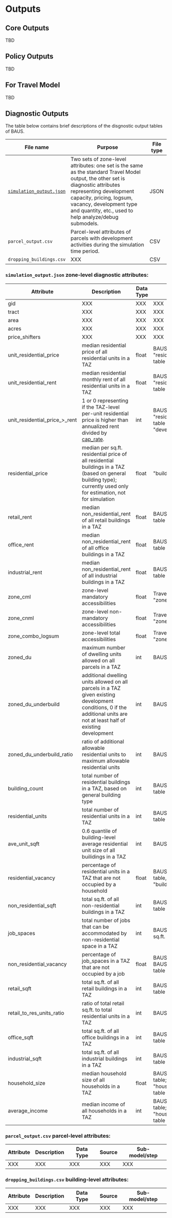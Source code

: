 # Outputs


## Core Outputs

TBD

## Policy Outputs

TBD

## For Travel Model
TBD

## Diagnostic Outputs
The table below contains brief descriptions of the disgnostic output tables of BAUS.

| **File name** | **Purpose** | **File type** |
|---------------|-------------|---------------|
| [`simulation_output.json`](#simulation_outputjson-zone-level-diagnostic-attributes) | Two sets of zone-level attributes: one set is the same as the standard Travel Model output, the other set is diagnostic attributes representing development capacity, pricing, logsum, vacancy, development type and quantity, etc., used to help analyze/debug submodels. |JSON |
| `parcel_output.csv` | Parcel-level attributes of parcels with development activities during the simulation time period. |CSV |
| `dropping_buildings.csv` | XXX |CSV |

### `simulation_output.json` zone-level diagnostic attributes:

| **Attribute** | **Description** | **Data Type** | **Source** | **Sub-model/step** |
|-----------------|-----------|--------------|--------------|--------------|
| gid | XXX | XXX | XXX | XXX |
| tract | XXX | XXX | XXX | XXX |
| area | XXX | XXX | XXX | XXX |
| acres | XXX | XXX | XXX | XXX |
| price_shifters | XXX | XXX | XXX | XXX |
| unit_residential_price | median residential price of all residential units in a TAZ | float | BAUS "residential_units" table | [rsh_simulate()](https://github.com/BayAreaMetro/bayarea_urbansim/blob/900cfd8674be3569ae42cc0afb532ee12581188f/baus/ual.py#L745) |
| unit_residential_rent | median residential monthly rent of all residential units in a TAZ | float | BAUS "residential_units" table | [rrh_simulate()](https://github.com/BayAreaMetro/bayarea_urbansim/blob/900cfd8674be3569ae42cc0afb532ee12581188f/baus/ual.py#L764) |
| unit_residential_price_>_rent | 1 or 0 representing if the TAZ-level per-unit residential price is higher than annualized rent divided by [cap_rate](https://github.com/BayAreaMetro/bayarea_urbansim/blob/900cfd8674be3569ae42cc0afb532ee12581188f/configs/developer/developer_settings.yaml#L2). | int | BAUS "residential_units" table and "developer_settings" | [summary.py](https://github.com/BayAreaMetro/bayarea_urbansim/blob/900cfd8674be3569ae42cc0afb532ee12581188f/baus/summaries.py#L265) |
| residential_price | median per sq.ft. residential price of all residential buildings in a TAZ (based on general building type); currently used only for estimation, not for simulation | float | "buildings" table  | [residential_price()](https://github.com/BayAreaMetro/bayarea_urbansim/blob/900cfd8674be3569ae42cc0afb532ee12581188f/baus/variables.py#L248) |
| retail_rent | median non_residential_rent of all retail buildings in a TAZ | float | BAUS "buildings" table  | [nrh_simulate()](https://github.com/BayAreaMetro/bayarea_urbansim/blob/900cfd8674be3569ae42cc0afb532ee12581188f/baus/ual.py#L708) |
| office_rent | median non_residential_rent of all office buildings in a TAZ | float | BAUS "buildings" table  | [nrh_simulate()](https://github.com/BayAreaMetro/bayarea_urbansim/blob/900cfd8674be3569ae42cc0afb532ee12581188f/baus/ual.py#L708) |
| industrial_rent | median non_residential_rent of all industrial buildings in a TAZ | float | BAUS "buildings" table  | [nrh_simulate()](https://github.com/BayAreaMetro/bayarea_urbansim/blob/900cfd8674be3569ae42cc0afb532ee12581188f/baus/ual.py#L708) |
| zone_cml | zone-level mandatory accessibilities | float | Travel Model; BAUS "zones" table | [zone_cml()](https://github.com/BayAreaMetro/bayarea_urbansim/blob/820554cbabee51725c445b9fd211542db8876c9f/baus/variables.py#L930) |
| zone_cnml | zone-level non-mandatory accessibilities | float | Travel Model; BAUS "zones" table | [zone_cnml()](https://github.com/BayAreaMetro/bayarea_urbansim/blob/820554cbabee51725c445b9fd211542db8876c9f/baus/variables.py#L948) |
| zone_combo_logsum | zone-level total accessibilities | float | Travel Model; BAUS "zones" table | [zone_combo_logsum()](https://github.com/BayAreaMetro/bayarea_urbansim/blob/820554cbabee51725c445b9fd211542db8876c9f/baus/variables.py#L966) |
| zoned_du | maximum number of dwelling units allowed on all parcels in a TAZ | int | BAUS "parcels" table | [zoned_du()](https://github.com/BayAreaMetro/bayarea_urbansim/blob/900cfd8674be3569ae42cc0afb532ee12581188f/baus/variables.py#L957) |
| zoned_du_underbuild | additional dwelling units allowed on all parcels in a TAZ given existing development conditions, 0 if the additional units are not at least half of existing development | int | BAUS "parcels" table | [zoned_du_underbuild()](https://github.com/BayAreaMetro/bayarea_urbansim/blob/900cfd8674be3569ae42cc0afb532ee12581188f/baus/variables.py#L1037) 
| zoned_du_underbuild_ratio | ratio of additional allowable residential units to maximum allowable residential units | int | BAUS "zones" table | [zoned_du_build_ratio()]() |
| building_count | total number of residential buildings in a TAZ, based on general building type | int | BAUS "buildings" table | XXX |
| residential_units | total number of residential units in a TAZ | int | BAUS "buildings" table | XXX |
| ave_unit_sqft | 0.6 quantile of building-level average residential unit size of all builidings in a TAZ | int | BAUS "building" table | [ave_unit_sqft()](https://github.com/BayAreaMetro/bayarea_urbansim/blob/900cfd8674be3569ae42cc0afb532ee12581188f/baus/variables.py#L943) |
| residential_vacancy | percentage of residential units in a TAZ that are not occupied by a household | float | BAUS "households" table, BAUS "buildings" table | BAUS [summary.py]() |
| non_residential_sqft | total sq.ft. of all non-residential buildings in a TAZ | int | BAUS "buildings" table | XXX |
| job_spaces | total number of jobs that can be accommodated by non-residential space in a TAZ | int | BAUS "building" table; sq.ft. per job setting | XXX |
| non_residential_vacancy | percentage of job_spaces in a TAZ that are not occupied by a job | float | BAUS "jobs" table, BAUS "buildings" table | XXX |
| retail_sqft | total sq.ft. of all retail buildings in a TAZ | int | BAUS "buildings" table | XXX |
| retail_to_res_units_ratio | ratio of total retail sq.ft. to total residential units in a TAZ | int | BAUS "parcels" table | XXX |
| office_sqft | total sq.ft. of all office buildings in a TAZ | int | BAUS "buildings" table | XXX |
| industrial_sqft | total sq.ft. of all industrial buildings in a TAZ | int | BAUS "buildings" table | XXX |
| household_size | median household size of all households in a TAZ | float | BAUS "households" table; BAUS "households_preproc" table | XXX |
| average_income | median income of all households in a TAZ | int | BAUS "households" table; BAUS "households_preproc" table | [summary.py](); MTC/ABAG household models? |

### `parcel_output.csv` parcel-level attributes:

| **Attribute** | **Description** | **Data Type** | **Source** | **Sub-model/step** |
|-----------------|-----------|--------------|--------------|--------------|
| XXX | XXX | XXX | XXX | XXX |

### `dropping_buildings.csv` building-level attributes:

| **Attribute** | **Description** | **Data Type** | **Source** | **Sub-model/step** |
|-----------------|-----------|--------------|--------------|--------------|
| XXX | XXX | XXX | XXX | XXX |